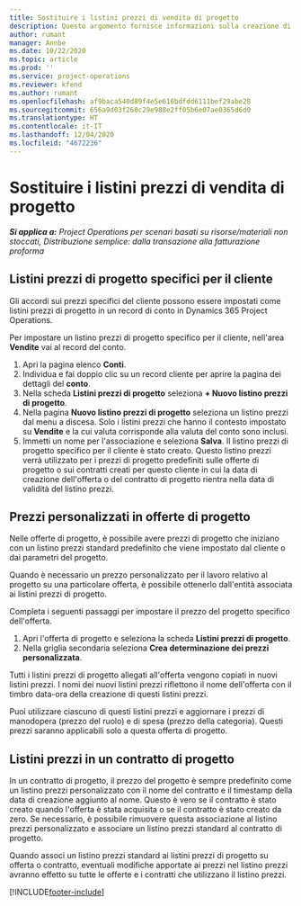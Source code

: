 ```yaml
---
title: Sostituire i listini prezzi di vendita di progetto
description: Questo argomento fornisce informazioni sulla creazione di listini prezzi di vendita personalizzati.
author: rumant
manager: Annbe
ms.date: 10/22/2020
ms.topic: article
ms.prod: ''
ms.service: project-operations
ms.reviewer: kfend
ms.author: rumant
ms.openlocfilehash: af9baca540d89f4e5e616bdfdd6111bef29abe28
ms.sourcegitcommit: 656a9d03f260c29e988e2ff05b6e07ae0365d6d0
ms.translationtype: HT
ms.contentlocale: it-IT
ms.lasthandoff: 12/04/2020
ms.locfileid: "4672236"
---
```

# <a name="override-project-sales-price-lists"></a>Sostituire i listini prezzi di vendita di progetto

_**Si applica a:** Project Operations per scenari basati su risorse/materiali non stoccati, Distribuzione semplice: dalla transazione alla fatturazione proforma_

## <a name="customer-specific-project-price-lists"></a>Listini prezzi di progetto specifici per il cliente

Gli accordi sui prezzi specifici del cliente possono essere impostati come listini prezzi di progetto in un record di conto in Dynamics 365 Project Operations.

Per impostare un listino prezzi di progetto specifico per il cliente, nell'area **Vendite** vai al record del conto.

1. Apri la pagina elenco **Conti**.
2. Individua e fai doppio clic su un record cliente per aprire la pagina dei dettagli del **conto**.
3. Nella scheda **Listini prezzi di progetto** seleziona **+ Nuovo listino prezzi di progetto**.
4. Nella pagina **Nuovo listino prezzi di progetto** seleziona un listino prezzi dal menu a discesa. Solo i listini prezzi che hanno il contesto impostato su **Vendite** e la cui valuta corrisponde alla valuta del conto sono inclusi.
5. Immetti un nome per l'associazione e seleziona **Salva**. Il listino prezzi di progetto specifico per il cliente è stato creato. Questo listino prezzi verrà utilizzato per i prezzi di progetto predefiniti sulle offerte di progetto o sui contratti creati per questo cliente in cui la data di creazione dell'offerta o del contratto di progetto rientra nella data di validità del listino prezzi.

## <a name="custom-pricing-on-project-quotes"></a>Prezzi personalizzati in offerte di progetto

Nelle offerte di progetto, è possibile avere prezzi di progetto che iniziano con un listino prezzi standard predefinito che viene impostato dal cliente o dai parametri del progetto.

Quando è necessario un prezzo personalizzato per il lavoro relativo al progetto su una particolare offerta, è possibile ottenerlo dall'entità associata ai listini prezzi di progetto.

Completa i seguenti passaggi per impostare il prezzo del progetto specifico dell'offerta.

1. Apri l'offerta di progetto e seleziona la scheda **Listini prezzi di progetto**.
2. Nella griglia secondaria seleziona **Crea determinazione dei prezzi personalizzata**.

Tutti i listini prezzi di progetto allegati all'offerta vengono copiati in nuovi listini prezzi. I nomi dei nuovi listini prezzi riflettono il nome dell'offerta con il timbro data-ora della creazione di questi listini prezzi.

Puoi utilizzare ciascuno di questi listini prezzi e aggiornare i prezzi di manodopera (prezzo del ruolo) e di spesa (prezzo della categoria). Questi prezzi saranno applicabili solo a questa offerta di progetto.

## <a name="price-lists-on-a-project-contract"></a>Listini prezzi in un contratto di progetto

In un contratto di progetto, il prezzo del progetto è sempre predefinito come un listino prezzi personalizzato con il nome del contratto e il timestamp della data di creazione aggiunto al nome. Questo è vero se il contratto è stato creato quando l'offerta è stata acquisita o se il contratto è stato creato da zero. Se necessario, è possibile rimuovere questa associazione al listino prezzi personalizzato e associare un listino prezzi standard al contratto di progetto.

Quando associ un listino prezzi standard ai listini prezzi di progetto su offerta o contratto, eventuali modifiche apportate ai prezzi nel listino prezzi avranno effetto su tutte le offerte e i contratti che utilizzano il listino prezzi.


[!INCLUDE[footer-include](../includes/footer-banner.md)]